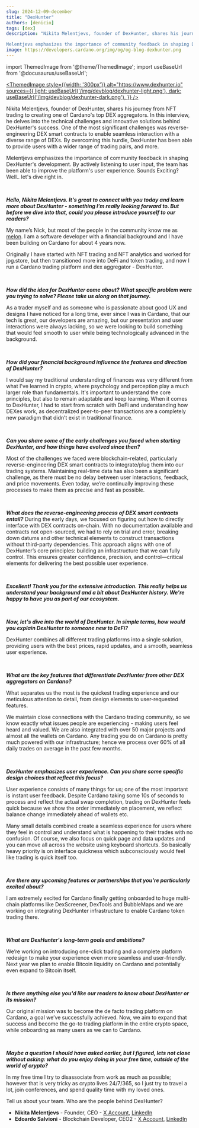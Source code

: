```yaml
---
slug: 2024-12-09-december
title: "DexHunter"
authors: [denicio]
tags: [dex]
description: "Nikita Melentjevs, founder of DexHunter, shares his journey from NFT trading to creating one of Cardano's top DEX aggregators. In this interview, he delves into the technical challenges and innovative solutions behind DexHunter's success. One of the most significant challenges was reverse-engineering DEX smart contracts to enable seamless interaction with a diverse range of DEXs. By overcoming this hurdle, DexHunter has been able to provide users with a wider range of trading pairs, and more.

Melentjevs emphasizes the importance of community feedback in shaping DexHunter's development. By actively listening to user input, the team has been able to improve the platform's user experience. Sounds Exciting? Well.. let's dive right in."
image: https://developers.cardano.org/img/og/og-blog-dexhunter.png
---
```


import ThemedImage from '@theme/ThemedImage';
import useBaseUrl from '@docusaurus/useBaseUrl';

 [<ThemedImage
style={{width: '300px'}}
alt="https://www.dexhunter.io"
sources={{
    light: useBaseUrl('/img/devblog/dexhunter-light.png'),
    dark: useBaseUrl('/img/devblog/dexhunter-dark.png'),
  }}
/>](https://www.dexhunter.io)

Nikita Melentjevs, founder of DexHunter, shares his journey from NFT trading to creating one of Cardano's top DEX aggregators. In this interview, he delves into the technical challenges and innovative solutions behind DexHunter's success. One of the most significant challenges was reverse-engineering DEX smart contracts to enable seamless interaction with a diverse range of DEXs. By overcoming this hurdle, DexHunter has been able to provide users with a wider range of trading pairs, and more.

Melentjevs emphasizes the importance of community feedback in shaping DexHunter's development. By actively listening to user input, the team has been able to improve the platform's user experience. Sounds Exciting? Well.. let's dive right in.


<!-- truncate -->
<br />


**_Hello, Nikita Melentjevs. It's great to connect with you today and learn more about DexHunter - something I’m really looking forward to. But before we dive into that, could you please introduce yourself to our readers?_**

My name’s Nick, but most of the people in the community know me as [melon](https://x.com/onewisemelon). I am a software developer with a financial background and I have been building on Cardano for about 4 years now. 

Originally I have started with NFT trading and NFT analytics and worked for jpg.store, but then transitioned more into DeFi and token trading, and now I run a Cardano trading platform and dex aggregator - DexHunter.


<br />

**_How did the idea for DexHunter come about? What specific problem were you trying to solve? Please take us along on that journey._**

As a trader myself and as someone who is passionate about good UX and designs I have noticed for a long time, ever since I was in Cardano, that our tech is great, our developers are amazing, but our presentation and user interactions were always lacking, so we were looking to build something that would feel smooth to user while being technologically advanced in the background.


<br />

**_How did your financial background influence the features and direction of DexHunter?_**

I would say my traditional understanding of finances was very different from what I've learned in crypto, where psychology and perception play a much larger role than fundamentals. It's important to understand the core principles, but also to remain adaptable and keep learning. When it comes to DexHunter, I had to start from scratch with DeFi and understanding how DEXes work, as decentralized peer-to-peer transactions are a completely new paradigm that didn’t exist in traditional finance.


<br />

**_Can you share some of the early challenges you faced when starting DexHunter, and how things have evolved since then?_**

Most of the challenges we faced were blockchain-related, particularly reverse-engineering DEX smart contracts to integrate/plug them into our trading systems. Maintaining real-time data has also been a significant challenge, as there must be no delay between user interactions, feedback, and price movements. Even today, we’re continually improving these processes to make them as precise and fast as possible.


<br />

**_What does the reverse-engineering process of DEX smart contracts entail?_**
During the early days, we focused on figuring out how to directly interface with DEX contracts on-chain. With no documentation available and contracts not open-sourced, we had to rely on trial and error, breaking down datums and other technical elements to construct transactions without third-party dependencies. This approach aligns with one of DexHunter’s core principles: building an infrastructure that we can fully control. This ensures greater confidence, precision, and control—critical elements for delivering the best possible user experience.

<br />

**_Excellent! Thank you for the extensive introduction. This really helps us understand your background and a bit about DexHunter history. We're happy to have you as part of our ecosystem._**


<br />

**_Now, let's dive into the world of DexHunter. In simple terms, how would you explain DexHunter to someone new to DeFi?_**

DexHunter combines all different trading platforms into a single solution, providing users with the best prices, rapid updates, and a smooth, seamless user experience.


<br />

**_What are the key features that differentiate DexHunter from other DEX aggregators on Cardano?_**

What separates us the most is the quickest trading experience and our meticulous attention to detail, from design elements to user-requested features. 

We maintain close connections with the Cardano trading community, so we know exactly what issues people are experiencing - making users feel heard and valued. We are also integrated with over 50 major projects and almost all the wallets on Cardano. Any trading you do on Cardano is pretty much powered with our infrastructure; hence we process over 60% of all daily trades on average in the past few months.


<br />

**_DexHunter emphasizes user experience. Can you share some specific design choices that reflect this focus?_**

User experience consists of many things for us; one of the most important is instant user feedback. Despite Cardano taking some 10s of seconds to process and reflect the actual swap completion, trading on DexHunter feels quick because we show the order immediately on placement, we reflect balance change immediately ahead of wallets etc. 

Many small details combined create a seamless experience for users where they feel in control and understand what is happening to their trades with no confusion. Of course, we also focus on quick page and data updates and you can move all across the website using keyboard shortcuts. So basically heavy priority is on interface quickness which subconsciously would feel like trading is quick itself too.


<br />

**_Are there any upcoming features or partnerships that you're particularly excited about?_**

I am extremely excited for Cardano finally getting onboarded to huge multi-chain platforms like DexScreener, DexTools and BubbleMaps and we are working on integrating DexHunter infrastructure to enable Cardano token trading there.


<br />

**_What are DexHunter's long-term goals and ambitions?_**

We’re working on introducing one-click trading and a complete platform redesign to make your experience even more seamless and user-friendly. Next year we plan to enable Bitcoin liquidity on Cardano and potentially even expand to Bitcoin itself.


<br />

**_Is there anything else you'd like our readers to know about DexHunter or its mission?_**

Our original mission was to become the de facto trading platform on Cardano, a goal we’ve successfully achieved. Now, we aim to expand that success and become the go-to trading platform in the entire crypto space, while onboarding as many users as we can to Cardano.


<br />

**_Maybe a question I should have asked earlier, but I figured, lets not close without asking: what do you enjoy doing in your free time, outside of the world of crypto?_**

In my free time I try to disassociate from work as much as possible; however that is very tricky as crypto lives 24/7/365, so I just try to travel a lot, join conferences, and spend quality time with my loved ones.



Tell us about your team. Who are the people behind DexHunter?
 
- **Nikita Melentjevs** - Founder, CEO - [X Account](https://x.com/onewisemelon), [LinkedIn](https://www.linkedin.com/in/nikita-melentjevs/) <br />
- **Edoardo Salvioni** - Blockchain Developer, CEO2 - [X Account](https://x.com/ZhaataC), [LinkedIn](https://www.linkedin.com/in/edoardo-carlo-salvioni)

